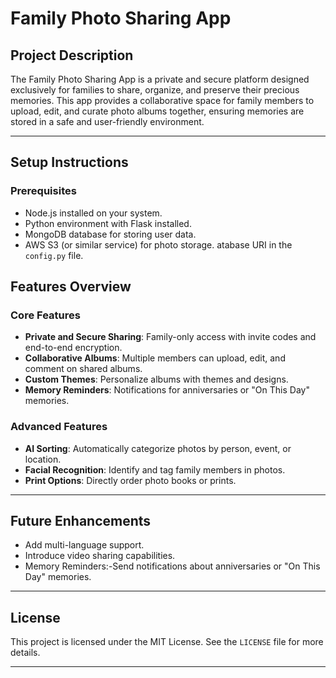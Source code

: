 # Family Photo Sharing App

## **Project Description**
The Family Photo Sharing App is a private and secure platform designed exclusively for families to share, organize, and preserve their precious memories. This app provides a collaborative space for family members to upload, edit, and curate photo albums together, ensuring memories are stored in a safe and user-friendly environment.

---

## **Setup Instructions**

### **Prerequisites**
- Node.js installed on your system.
- Python environment with Flask installed.
- MongoDB database for storing user data.
- AWS S3 (or similar service) for photo storage.
atabase URI in the `config.py` file.

## **Features Overview**

### **Core Features**
- **Private and Secure Sharing**: Family-only access with invite codes and end-to-end encryption.
- **Collaborative Albums**: Multiple members can upload, edit, and comment on shared albums.
- **Custom Themes**: Personalize albums with themes and designs.
- **Memory Reminders**: Notifications for anniversaries or "On This Day" memories.

### **Advanced Features**
- **AI Sorting**: Automatically categorize photos by person, event, or location.
- **Facial Recognition**: Identify and tag family members in photos.
- **Print Options**: Directly order photo books or prints.

---


## **Future Enhancements**
- Add multi-language support.
- Introduce video sharing capabilities.
- Memory Reminders:-Send notifications about anniversaries or "On This Day" memories.

---

## **License**
This project is licensed under the MIT License. See the `LICENSE` file for more details.

---

